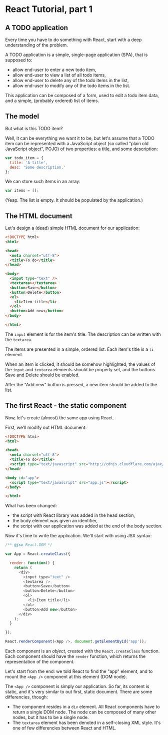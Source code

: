 # React Tutorial, part 1

## A TODO application

Every time you have to do something with React, start with a deep understanding of the problem.

A TODO application is a simple, single-page application (SPA), that is supposed to:

* allow end-user to enter a new todo item,
* allow end-user to view a list of all todo items,
* allow end-user to delete any of the todo items in the list,
* allow end-user to modify any of the todo items in the list.

This application can be composed of a form, used to edit a todo item data, and a simple, (probably ordered) list of items.

## The model

But what is this TODO item?

Well, it can be everything we want it to be, but let's assume that a TODO item can be represented with a JavaScript object (so called "plain old JavaScript object", POJO) of two properties: a title, and some description:

```js
var todo_item = {
  title: 'A title',
  desc: 'Some description.'
};
```

We can store such items in an array:

```js
var items = [];
```

(Yeap. The list is empty. It should be populated by the application.)

## The HTML document

Let's design a (dead) simple HTML document for our application:

```HTML
<!DOCTYPE html>
<html>

<head>
  <meta charset="utf-8">
  <title>To do</title>
</head>

<body>
  <input type="text" />
  <textarea></textarea>
  <button>Save</button>
  <button>Delete</button>
  <ol>
    <li>Item title</li>
  </ol>
  <button>Add new</button>
</body>

</html>
```

The `input` element is for the item's title. The description can be written with the `textarea`.

The items are presented in a simple, ordered list. Each item's title is a `li` element.

When an item is clicked, it should be somehow highlighted; the values of the `input` and `textarea` elements should be properly set, and the buttons Save and Delete should be enabled.

After the "Add new" button is pressed, a new item should be added to the list.

## The first React - the static component

Now, let's create (almost) the same app using React.

First, we'll modify out HTML document:

```HTML
<!DOCTYPE html>
<html>

<head>
  <meta charset="utf-8">
  <title>To do</title>
  <script type="text/javascript" src="http://cdnjs.cloudflare.com/ajax/libs/react/0.9.0/react.min.js"></script>
</head>

<body id="app">
  <script type="text/javascript" src="app.js"></script>
</body>

</html>
```

What has been changed:

* the script with React library was added in the head section,
* the body element was given an identifier,
* the script with our application was added at the end of the body section.

Now it's time to write the application. We'll start with using JSX syntax:

```js
/** @jsx React.DOM */

var App = React.createClass({

  render: function() {
    return (
      <div>
        <input type="text" />
        <textarea />
        <button>Save</button>
        <button>Delete</button>
        <ol>
          <li>Item title</li>
        </ol>
        <button>Add new</button>
      </div>
    );
  }

});

React.renderComponent(<App />, document.getElementById('app'));
```

Each component is an *object*, created with the `React.createClass` function. Each component should have the `render` function, which returns the representation of the component.

Let's start from the end: we told React to find the "app" element, and to mount the `<App />` component at this element (DOM node).

The `<App />` component is simply our application. So far, its content is static, and it's very similar to out first, static document. There are some differencies, though:

* The component resides in a `div` element. All React components have to return a single DOM node. The node can be composed of many other nodes, but it has to be a single node.
* The `textarea` element has been denoted in a self-closing XML style. It's one of few differencies between React and HTML.

